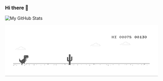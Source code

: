### Hi there 👋

<!--
**Ayushbajpai19/Ayushbajpai19** is a ✨ _special_ ✨ repository because its `README.md` (this file) appears on your GitHub profile.

Here are some ideas to get you started:

- 🔭 I’m currently working on ...
- 🌱 I’m currently learning ...
- 👯 I’m looking to collaborate on ...
- 🤔 I’m looking for help with ...
- 💬 Ask me about ...
- 📫 How to reach me: ...
- 😄 Pronouns: ...
- ⚡ Fun fact: ...
-->

![My GitHub Stats](https://github-readme-stats.vercel.app/api?username=Ayushbajpai19&show_icons=true&hide_border=true&icon_color=7348B7&title_color=7348B7)

![alt text](https://github.com/Ayushbajpai19/Ayushbajpai19/blob/master/dino.gif?raw=true)
